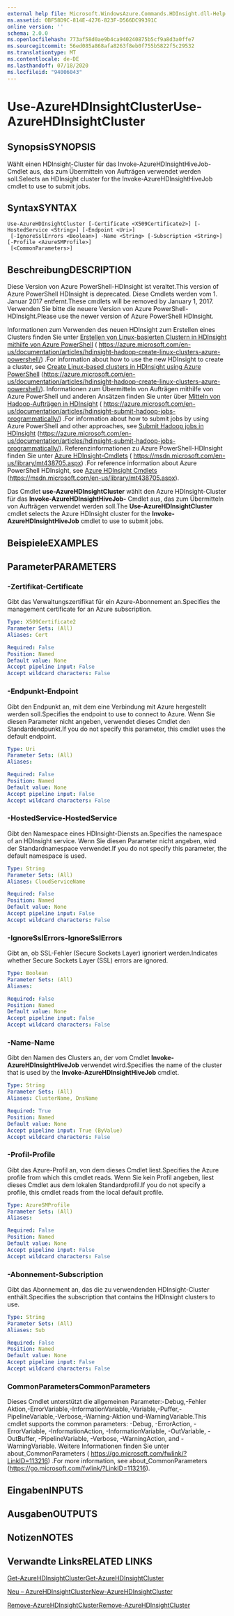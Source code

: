 ```yaml
---
external help file: Microsoft.WindowsAzure.Commands.HDInsight.dll-Help.xml
ms.assetid: 0BF58D9C-814E-4276-823F-D566DC99391C
online version: ''
schema: 2.0.0
ms.openlocfilehash: 773af58d0ae9b4ca940240875b5cf9a8d3a0ffe7
ms.sourcegitcommit: 56ed085a868afa8263f8eb0f755b5822f5c29532
ms.translationtype: MT
ms.contentlocale: de-DE
ms.lasthandoff: 07/18/2020
ms.locfileid: "94006043"
---
```

# <span data-ttu-id="c4ab8-101">Use-AzureHDInsightCluster</span><span class="sxs-lookup"><span data-stu-id="c4ab8-101">Use-AzureHDInsightCluster</span></span>

## <span data-ttu-id="c4ab8-102">Synopsis</span><span class="sxs-lookup"><span data-stu-id="c4ab8-102">SYNOPSIS</span></span>
<span data-ttu-id="c4ab8-103">Wählt einen HDInsight-Cluster für das Invoke-AzureHDInsightHiveJob-Cmdlet aus, das zum Übermitteln von Aufträgen verwendet werden soll.</span><span class="sxs-lookup"><span data-stu-id="c4ab8-103">Selects an HDInsight cluster for the Invoke-AzureHDInsightHiveJob cmdlet to use to submit jobs.</span></span>

## <span data-ttu-id="c4ab8-104">Syntax</span><span class="sxs-lookup"><span data-stu-id="c4ab8-104">SYNTAX</span></span>

```
Use-AzureHDInsightCluster [-Certificate <X509Certificate2>] [-HostedService <String>] [-Endpoint <Uri>]
 [-IgnoreSslErrors <Boolean>] -Name <String> [-Subscription <String>] [-Profile <AzureSMProfile>]
 [<CommonParameters>]
```

## <span data-ttu-id="c4ab8-105">Beschreibung</span><span class="sxs-lookup"><span data-stu-id="c4ab8-105">DESCRIPTION</span></span>
<span data-ttu-id="c4ab8-106">Diese Version von Azure PowerShell-HDInsight ist veraltet.</span><span class="sxs-lookup"><span data-stu-id="c4ab8-106">This version of Azure PowerShell HDInsight is deprecated.</span></span>
<span data-ttu-id="c4ab8-107">Diese Cmdlets werden vom 1. Januar 2017 entfernt.</span><span class="sxs-lookup"><span data-stu-id="c4ab8-107">These cmdlets will be removed by January 1, 2017.</span></span>
<span data-ttu-id="c4ab8-108">Verwenden Sie bitte die neuere Version von Azure PowerShell-HDInsight.</span><span class="sxs-lookup"><span data-stu-id="c4ab8-108">Please use the newer version of Azure PowerShell HDInsight.</span></span>

<span data-ttu-id="c4ab8-109">Informationen zum Verwenden des neuen HDInsight zum Erstellen eines Clusters finden Sie unter [Erstellen von Linux-basierten Clustern in HDInsight mithilfe von Azure PowerShell](https://azure.microsoft.com/en-us/documentation/articles/hdinsight-hadoop-create-linux-clusters-azure-powershell/) ( https://azure.microsoft.com/en-us/documentation/articles/hdinsight-hadoop-create-linux-clusters-azure-powershell/) .</span><span class="sxs-lookup"><span data-stu-id="c4ab8-109">For information about how to use the new HDInsight to create a cluster, see [Create Linux-based clusters in HDInsight using Azure PowerShell](https://azure.microsoft.com/en-us/documentation/articles/hdinsight-hadoop-create-linux-clusters-azure-powershell/) (https://azure.microsoft.com/en-us/documentation/articles/hdinsight-hadoop-create-linux-clusters-azure-powershell/).</span></span>
<span data-ttu-id="c4ab8-110">Informationen zum Übermitteln von Aufträgen mithilfe von Azure PowerShell und anderen Ansätzen finden Sie unter über [Mitteln von Hadoop-Aufträgen in HDInsight](https://azure.microsoft.com/en-us/documentation/articles/hdinsight-submit-hadoop-jobs-programmatically/) ( https://azure.microsoft.com/en-us/documentation/articles/hdinsight-submit-hadoop-jobs-programmatically/) .</span><span class="sxs-lookup"><span data-stu-id="c4ab8-110">For information about how to submit jobs by using Azure PowerShell and other approaches, see [Submit Hadoop jobs in HDInsight](https://azure.microsoft.com/en-us/documentation/articles/hdinsight-submit-hadoop-jobs-programmatically/) (https://azure.microsoft.com/en-us/documentation/articles/hdinsight-submit-hadoop-jobs-programmatically/).</span></span>
<span data-ttu-id="c4ab8-111">Referenzinformationen zu Azure PowerShell-HDInsight finden Sie unter [Azure HDInsight-Cmdlets](https://msdn.microsoft.com/en-us/library/mt438705.aspx) ( https://msdn.microsoft.com/en-us/library/mt438705.aspx) .</span><span class="sxs-lookup"><span data-stu-id="c4ab8-111">For reference information about Azure PowerShell HDInsight, see [Azure HDInsight Cmdlets](https://msdn.microsoft.com/en-us/library/mt438705.aspx) (https://msdn.microsoft.com/en-us/library/mt438705.aspx).</span></span>

<span data-ttu-id="c4ab8-112">Das Cmdlet **use-AzureHDInsightCluster** wählt den Azure HDInsight-Cluster für das **Invoke-AzureHDInsightHiveJob-** Cmdlet aus, das zum Übermitteln von Aufträgen verwendet werden soll.</span><span class="sxs-lookup"><span data-stu-id="c4ab8-112">The **Use-AzureHDInsightCluster** cmdlet selects the Azure HDInsight cluster for the **Invoke-AzureHDInsightHiveJob** cmdlet to use to submit jobs.</span></span>

## <span data-ttu-id="c4ab8-113">Beispiele</span><span class="sxs-lookup"><span data-stu-id="c4ab8-113">EXAMPLES</span></span>

## <span data-ttu-id="c4ab8-114">Parameter</span><span class="sxs-lookup"><span data-stu-id="c4ab8-114">PARAMETERS</span></span>

### <span data-ttu-id="c4ab8-115">-Zertifikat</span><span class="sxs-lookup"><span data-stu-id="c4ab8-115">-Certificate</span></span>
<span data-ttu-id="c4ab8-116">Gibt das Verwaltungszertifikat für ein Azure-Abonnement an.</span><span class="sxs-lookup"><span data-stu-id="c4ab8-116">Specifies the management certificate for an Azure subscription.</span></span>

```yaml
Type: X509Certificate2
Parameter Sets: (All)
Aliases: Cert

Required: False
Position: Named
Default value: None
Accept pipeline input: False
Accept wildcard characters: False
```

### <span data-ttu-id="c4ab8-117">-Endpunkt</span><span class="sxs-lookup"><span data-stu-id="c4ab8-117">-Endpoint</span></span>
<span data-ttu-id="c4ab8-118">Gibt den Endpunkt an, mit dem eine Verbindung mit Azure hergestellt werden soll.</span><span class="sxs-lookup"><span data-stu-id="c4ab8-118">Specifies the endpoint to use to connect to Azure.</span></span>
<span data-ttu-id="c4ab8-119">Wenn Sie diesen Parameter nicht angeben, verwendet dieses Cmdlet den Standardendpunkt.</span><span class="sxs-lookup"><span data-stu-id="c4ab8-119">If you do not specify this parameter, this cmdlet uses the default endpoint.</span></span>

```yaml
Type: Uri
Parameter Sets: (All)
Aliases: 

Required: False
Position: Named
Default value: None
Accept pipeline input: False
Accept wildcard characters: False
```

### <span data-ttu-id="c4ab8-120">-HostedService</span><span class="sxs-lookup"><span data-stu-id="c4ab8-120">-HostedService</span></span>
<span data-ttu-id="c4ab8-121">Gibt den Namespace eines HDInsight-Diensts an.</span><span class="sxs-lookup"><span data-stu-id="c4ab8-121">Specifies the namespace of an HDInsight service.</span></span>
<span data-ttu-id="c4ab8-122">Wenn Sie diesen Parameter nicht angeben, wird der Standardnamespace verwendet.</span><span class="sxs-lookup"><span data-stu-id="c4ab8-122">If you do not specify this parameter, the default namespace is used.</span></span>

```yaml
Type: String
Parameter Sets: (All)
Aliases: CloudServiceName

Required: False
Position: Named
Default value: None
Accept pipeline input: False
Accept wildcard characters: False
```

### <span data-ttu-id="c4ab8-123">-IgnoreSslErrors</span><span class="sxs-lookup"><span data-stu-id="c4ab8-123">-IgnoreSslErrors</span></span>
<span data-ttu-id="c4ab8-124">Gibt an, ob SSL-Fehler (Secure Sockets Layer) ignoriert werden.</span><span class="sxs-lookup"><span data-stu-id="c4ab8-124">Indicates whether Secure Sockets Layer (SSL) errors are ignored.</span></span>

```yaml
Type: Boolean
Parameter Sets: (All)
Aliases: 

Required: False
Position: Named
Default value: None
Accept pipeline input: False
Accept wildcard characters: False
```

### <span data-ttu-id="c4ab8-125">-Name</span><span class="sxs-lookup"><span data-stu-id="c4ab8-125">-Name</span></span>
<span data-ttu-id="c4ab8-126">Gibt den Namen des Clusters an, der vom Cmdlet **Invoke-AzureHDInsightHiveJob** verwendet wird.</span><span class="sxs-lookup"><span data-stu-id="c4ab8-126">Specifies the name of the cluster that is used by the **Invoke-AzureHDInsightHiveJob** cmdlet.</span></span>

```yaml
Type: String
Parameter Sets: (All)
Aliases: ClusterName, DnsName

Required: True
Position: Named
Default value: None
Accept pipeline input: True (ByValue)
Accept wildcard characters: False
```

### <span data-ttu-id="c4ab8-127">-Profil</span><span class="sxs-lookup"><span data-stu-id="c4ab8-127">-Profile</span></span>
<span data-ttu-id="c4ab8-128">Gibt das Azure-Profil an, von dem dieses Cmdlet liest.</span><span class="sxs-lookup"><span data-stu-id="c4ab8-128">Specifies the Azure profile from which this cmdlet reads.</span></span>
<span data-ttu-id="c4ab8-129">Wenn Sie kein Profil angeben, liest dieses Cmdlet aus dem lokalen Standardprofil.</span><span class="sxs-lookup"><span data-stu-id="c4ab8-129">If you do not specify a profile, this cmdlet reads from the local default profile.</span></span>

```yaml
Type: AzureSMProfile
Parameter Sets: (All)
Aliases: 

Required: False
Position: Named
Default value: None
Accept pipeline input: False
Accept wildcard characters: False
```

### <span data-ttu-id="c4ab8-130">-Abonnement</span><span class="sxs-lookup"><span data-stu-id="c4ab8-130">-Subscription</span></span>
<span data-ttu-id="c4ab8-131">Gibt das Abonnement an, das die zu verwendenden HDInsight-Cluster enthält.</span><span class="sxs-lookup"><span data-stu-id="c4ab8-131">Specifies the subscription that contains the HDInsight clusters to use.</span></span>

```yaml
Type: String
Parameter Sets: (All)
Aliases: Sub

Required: False
Position: Named
Default value: None
Accept pipeline input: False
Accept wildcard characters: False
```

### <span data-ttu-id="c4ab8-132">CommonParameters</span><span class="sxs-lookup"><span data-stu-id="c4ab8-132">CommonParameters</span></span>
<span data-ttu-id="c4ab8-133">Dieses Cmdlet unterstützt die allgemeinen Parameter:-Debug,-Fehler Aktion,-ErrorVariable,-InformationVariable,-Variable,-Puffer,-PipelineVariable,-Verbose,-Warning-Aktion und-WarningVariable.</span><span class="sxs-lookup"><span data-stu-id="c4ab8-133">This cmdlet supports the common parameters: -Debug, -ErrorAction, -ErrorVariable, -InformationAction, -InformationVariable, -OutVariable, -OutBuffer, -PipelineVariable, -Verbose, -WarningAction, and -WarningVariable.</span></span> <span data-ttu-id="c4ab8-134">Weitere Informationen finden Sie unter about_CommonParameters ( https://go.microsoft.com/fwlink/?LinkID=113216) .</span><span class="sxs-lookup"><span data-stu-id="c4ab8-134">For more information, see about_CommonParameters (https://go.microsoft.com/fwlink/?LinkID=113216).</span></span>

## <span data-ttu-id="c4ab8-135">Eingaben</span><span class="sxs-lookup"><span data-stu-id="c4ab8-135">INPUTS</span></span>

## <span data-ttu-id="c4ab8-136">Ausgaben</span><span class="sxs-lookup"><span data-stu-id="c4ab8-136">OUTPUTS</span></span>

## <span data-ttu-id="c4ab8-137">Notizen</span><span class="sxs-lookup"><span data-stu-id="c4ab8-137">NOTES</span></span>

## <span data-ttu-id="c4ab8-138">Verwandte Links</span><span class="sxs-lookup"><span data-stu-id="c4ab8-138">RELATED LINKS</span></span>

[<span data-ttu-id="c4ab8-139">Get-AzureHDInsightCluster</span><span class="sxs-lookup"><span data-stu-id="c4ab8-139">Get-AzureHDInsightCluster</span></span>](./Get-AzureHDInsightCluster.md)

[<span data-ttu-id="c4ab8-140">Neu – AzureHDInsightCluster</span><span class="sxs-lookup"><span data-stu-id="c4ab8-140">New-AzureHDInsightCluster</span></span>](./New-AzureHDInsightCluster.md)

[<span data-ttu-id="c4ab8-141">Remove-AzureHDInsightCluster</span><span class="sxs-lookup"><span data-stu-id="c4ab8-141">Remove-AzureHDInsightCluster</span></span>](./Remove-AzureHDInsightCluster.md)


